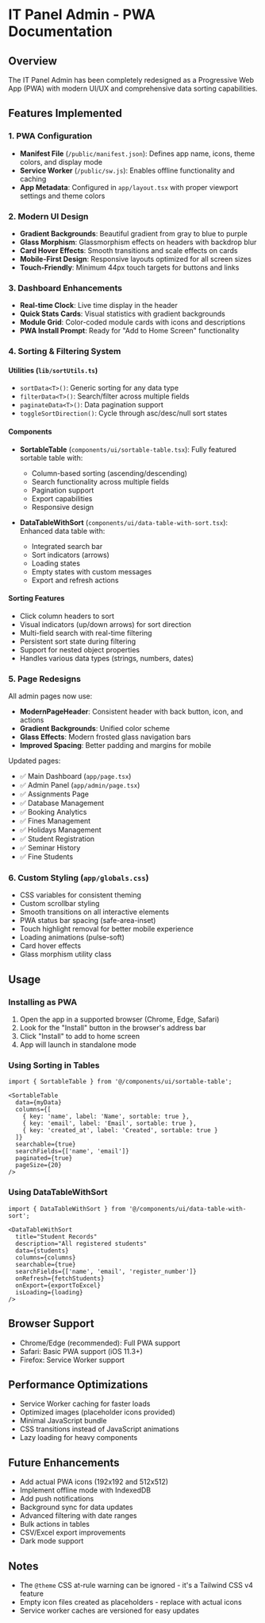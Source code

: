 # IT Panel Admin - PWA Documentation

## Overview
The IT Panel Admin has been completely redesigned as a Progressive Web App (PWA) with modern UI/UX and comprehensive data sorting capabilities.

## Features Implemented

### 1. PWA Configuration
- **Manifest File** (`/public/manifest.json`): Defines app name, icons, theme colors, and display mode
- **Service Worker** (`/public/sw.js`): Enables offline functionality and caching
- **App Metadata**: Configured in `app/layout.tsx` with proper viewport settings and theme colors

### 2. Modern UI Design
- **Gradient Backgrounds**: Beautiful gradient from gray to blue to purple
- **Glass Morphism**: Glassmorphism effects on headers with backdrop blur
- **Card Hover Effects**: Smooth transitions and scale effects on cards
- **Mobile-First Design**: Responsive layouts optimized for all screen sizes
- **Touch-Friendly**: Minimum 44px touch targets for buttons and links

### 3. Dashboard Enhancements
- **Real-time Clock**: Live time display in the header
- **Quick Stats Cards**: Visual statistics with gradient backgrounds
- **Module Grid**: Color-coded module cards with icons and descriptions
- **PWA Install Prompt**: Ready for "Add to Home Screen" functionality

### 4. Sorting & Filtering System

#### Utilities (`lib/sortUtils.ts`)
- `sortData<T>()`: Generic sorting for any data type
- `filterData<T>()`: Search/filter across multiple fields
- `paginateData<T>()`: Data pagination support
- `toggleSortDirection()`: Cycle through asc/desc/null sort states

#### Components
- **SortableTable** (`components/ui/sortable-table.tsx`): Fully featured sortable table with:
  - Column-based sorting (ascending/descending)
  - Search functionality across multiple fields
  - Pagination support
  - Export capabilities
  - Responsive design

- **DataTableWithSort** (`components/ui/data-table-with-sort.tsx`): Enhanced data table with:
  - Integrated search bar
  - Sort indicators (arrows)
  - Loading states
  - Empty states with custom messages
  - Export and refresh actions

#### Sorting Features
- Click column headers to sort
- Visual indicators (up/down arrows) for sort direction
- Multi-field search with real-time filtering
- Persistent sort state during filtering
- Support for nested object properties
- Handles various data types (strings, numbers, dates)

### 5. Page Redesigns
All admin pages now use:
- **ModernPageHeader**: Consistent header with back button, icon, and actions
- **Gradient Backgrounds**: Unified color scheme
- **Glass Effects**: Modern frosted glass navigation bars
- **Improved Spacing**: Better padding and margins for mobile

Updated pages:
- ✅ Main Dashboard (`app/page.tsx`)
- ✅ Admin Panel (`app/admin/page.tsx`)
- ✅ Assignments Page
- ✅ Database Management
- ✅ Booking Analytics
- ✅ Fines Management
- ✅ Holidays Management
- ✅ Student Registration
- ✅ Seminar History
- ✅ Fine Students

### 6. Custom Styling (`app/globals.css`)
- CSS variables for consistent theming
- Custom scrollbar styling
- Smooth transitions on all interactive elements
- PWA status bar spacing (safe-area-inset)
- Touch highlight removal for better mobile experience
- Loading animations (pulse-soft)
- Card hover effects
- Glass morphism utility class

## Usage

### Installing as PWA
1. Open the app in a supported browser (Chrome, Edge, Safari)
2. Look for the "Install" button in the browser's address bar
3. Click "Install" to add to home screen
4. App will launch in standalone mode

### Using Sorting in Tables
```tsx
import { SortableTable } from '@/components/ui/sortable-table';

<SortableTable
  data={myData}
  columns={[
    { key: 'name', label: 'Name', sortable: true },
    { key: 'email', label: 'Email', sortable: true },
    { key: 'created_at', label: 'Created', sortable: true }
  ]}
  searchable={true}
  searchFields={['name', 'email']}
  paginated={true}
  pageSize={20}
/>
```

### Using DataTableWithSort
```tsx
import { DataTableWithSort } from '@/components/ui/data-table-with-sort';

<DataTableWithSort
  title="Student Records"
  description="All registered students"
  data={students}
  columns={columns}
  searchable={true}
  searchFields={['name', 'email', 'register_number']}
  onRefresh={fetchStudents}
  onExport={exportToExcel}
  isLoading={loading}
/>
```

## Browser Support
- Chrome/Edge (recommended): Full PWA support
- Safari: Basic PWA support (iOS 11.3+)
- Firefox: Service Worker support

## Performance Optimizations
- Service Worker caching for faster loads
- Optimized images (placeholder icons provided)
- Minimal JavaScript bundle
- CSS transitions instead of JavaScript animations
- Lazy loading for heavy components

## Future Enhancements
- Add actual PWA icons (192x192 and 512x512)
- Implement offline mode with IndexedDB
- Add push notifications
- Background sync for data updates
- Advanced filtering with date ranges
- Bulk actions in tables
- CSV/Excel export improvements
- Dark mode support

## Notes
- The `@theme` CSS at-rule warning can be ignored - it's a Tailwind CSS v4 feature
- Empty icon files created as placeholders - replace with actual icons
- Service worker caches are versioned for easy updates
